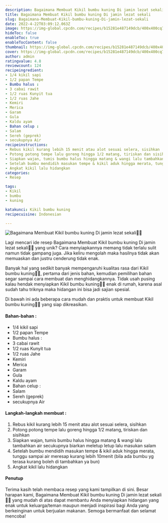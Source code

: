 ```yaml
---
description: Bagaimana Membuat Kikil bumbu kuning Di jamin lezat sekali"
title: Bagaimana Membuat Kikil bumbu kuning Di jamin lezat sekali
slug: Bagaimana-Membuat-Kikil-bumbu-kuning-Di-jamin-lezat-sekali
date: 2022-4-22T03:09:12.063Z
image: https://img-global.cpcdn.com/recipes/b15281e487149dcb/400x400cq70/photo.jpg
hideToc: false
enableToc: true
enableTocContent: false
thumbnail: https://img-global.cpcdn.com/recipes/b15281e487149dcb/400x400cq70/photo.jpg
cover: https://img-global.cpcdn.com/recipes/b15281e487149dcb/400x400cq70/photo.jpg
author: admin
ratingvalue: 4.8
reviewcount: 124
recipeingredient:
- 1/4 kikil sapi
- 1/2 papan Tempe
- Bumbu halus :
- 3 cabai rawit
- 1/2 ruas Kunyit tua
- 1/2 ruas Jahe
- Kemiri
- Merica
- Garam
- Gula
- Kaldu ayam
- Bahan celup :
- Salam
- Sereh (geprek)
- secukupnya Air
recipeinstructions:
- Rebus kikil kurang lebih 15 menit atau alot sesuai selera, sisihkan
- Potong potong tempe lalu goreng hingga 1/2 matang, tiriskan dan sisihkan
- Siapkan wajan, tumis bumbu halus hingga matang & wangi lalu tambahkan air secukupnya biarkan meletup letup lalu masukan salam
- Setelah bumbu mendidih masukan tempe & kikil aduk hingga merata, tunggu sampai air meresap kurang lebih 10menit (bila ada bumbu yg terasa kurang boleh di tambahkan ya bun)
- Angkat kikil lalu hidangkan
categories:
- Resep

tags:
- Kikil
- bumbu
- kuning

katakunci: Kikil bumbu kuning
recipecuisine: Indonesian

---
```


![Bagaimana Membuat Kikil bumbu kuning Di jamin lezat sekali👩‍🍳](https://img-global.cpcdn.com/recipes/b15281e487149dcb/400x400cq70/photo.jpg)

Lagi mencari ide resep Bagaimana Membuat Kikil bumbu kuning Di jamin lezat sekali👩‍🍳 yang unik? Cara menyiapkannya memang tidak terlalu sulit namun tidak gampang juga. Jika keliru mengolah maka hasilnya tidak akan memuaskan dan justru cenderung tidak enak.

Banyak hal yang sedikit banyak mempengaruhi kualitas rasa dari Kikil bumbu kuning👩‍🍳, pertama dari jenis bahan, kemudian pemilihan bahan segar sampai cara membuat dan menghidangkannya. Tidak usah pusing kalau hendak menyiapkan Kikil bumbu kuning👩‍🍳 enak di rumah, karena asal sudah tahu triknya maka hidangan ini bisa jadi sajian spesial.

Di bawah ini ada beberapa cara mudah dan praktis untuk membuat Kikil bumbu kuning👩‍🍳 yang siap dikreasikan.

<!--inarticleads1-->

#### Bahan-bahan :

- 1/4 kikil sapi
- 1/2 papan Tempe
- Bumbu halus :
- 3 cabai rawit
- 1/2 ruas Kunyit tua
- 1/2 ruas Jahe
- Kemiri
- Merica
- Garam
- Gula
- Kaldu ayam
- Bahan celup :
- Salam
- Sereh (geprek)
- secukupnya Air

<!--inarticleads2-->

#### Langkah-langkah membuat :

1. Rebus kikil kurang lebih 15 menit atau alot sesuai selera, sisihkan
1. Potong potong tempe lalu goreng hingga 1/2 matang, tiriskan dan sisihkan
1. Siapkan wajan, tumis bumbu halus hingga matang & wangi lalu tambahkan air secukupnya biarkan meletup letup lalu masukan salam
1. Setelah bumbu mendidih masukan tempe & kikil aduk hingga merata, tunggu sampai air meresap kurang lebih 10menit (bila ada bumbu yg terasa kurang boleh di tambahkan ya bun)
1. Angkat kikil lalu hidangkan

#### Penutup

Terima kasih telah membaca resep yang kami tampilkan di sini. Besar harapan kami, Bagaimana Membuat Kikil bumbu kuning Di jamin lezat sekali👩‍🍳 yang mudah di atas dapat membantu Anda menyiapkan hidangan yang enak untuk keluarga/teman maupun menjadi inspirasi bagi Anda yang berkeinginan untuk berjualan makanan. Semoga bermanfaat dan selamat mencoba!